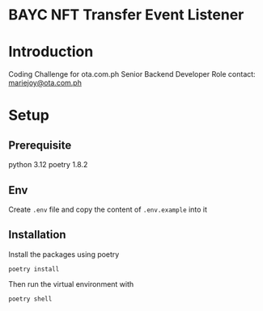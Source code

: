 # BAYC NFT Transfer Event Listener

# Introduction

Coding Challenge for ota.com.ph
Senior Backend Developer Role
contact: mariejoy@ota.com.ph

# Setup

## Prerequisite

python 3.12
poetry 1.8.2

## Env

Create `.env` file and copy the content of `.env.example` into it

## Installation

Install the packages using poetry

```
poetry install
```

Then run the virtual environment with

```
poetry shell
```
